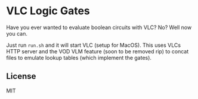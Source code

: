 # VLC Logic Gates

Have you ever wanted to evaluate boolean circuits with VLC?
No?
Well now you can.

Just run `run.sh` and it will start VLC (setup for MacOS).
This uses VLCs HTTP server and the VOD VLM feature (soon to be removed rip) to
concat files to emulate lookup tables (which implement the gates).

## License

MIT
